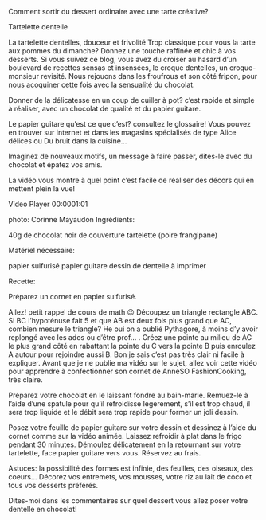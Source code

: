 Comment sortir du dessert ordinaire avec une tarte créative?


Tartelette dentelle

La tartelette dentelles, douceur et frivolité
Trop classique pour vous la tarte aux pommes du dimanche? Donnez une touche raffinée et chic à vos desserts.
Si vous suivez ce blog, vous avez du croiser au hasard d’un boulevard de recettes sensas et insensées, le croque dentelles, un croque-monsieur revisité.
Nous rejouons dans les froufrous et son côté fripon, pour nous acoquiner cette fois avec la sensualité du chocolat.

Donner de la délicatesse en un coup de cuiller à pot? c’est rapide et simple à réaliser, avec un chocolat de qualité et du papier guitare.

Le papier guitare qu’est ce que c’est? consultez le glossaire!
Vous pouvez en trouver sur internet et dans les magasins spécialisés de type Alice délices ou Du bruit dans la cuisine…

Imaginez de nouveaux motifs, un message à faire passer, dites-le avec du chocolat et épatez vos amis.

La vidéo vous montre à quel point c’est facile de réaliser des décors qui en mettent plein la vue!

Video Player
00:0001:01

photo: Corinne Mayaudon
Ingrédients:

40g de chocolat noir de couverture
tartelette (poire frangipane)

Matériel nécessaire:

papier sulfurisé
papier guitare
dessin de dentelle à imprimer

Recette:

Préparez un cornet en papier sulfurisé.

Allez! petit rappel de cours de math 😉
Découpez un triangle rectangle ABC.
Si BC l’hypoténuse fait 5  et que AB est deux fois plus grand que AC, combien mesure le triangle?
He oui on a oublié Pythagore, à moins d’y avoir replongé avec les ados ou d’être prof…
.
Créez une pointe au milieu de AC le plus grand côté en rabattant la pointe du C vers la pointe B puis enroulez A autour pour rejoindre aussi B.
Bon je sais c’est pas très clair ni facile à expliquer.
Avant que je ne publie ma vidéo sur le sujet, allez voir cette vidéo pour apprendre à confectionner son cornet de AnneSO FashionCooking, très claire.

Préparez votre chocolat en le laissant fondre au bain-marie.
Remuez-le à l’aide d’une spatule pour qu’il refroidisse légèrement, s’il est trop chaud, il sera trop liquide et le débit sera trop rapide pour former un joli dessin.

Posez votre feuille de papier guitare sur votre dessin et dessinez à l’aide du cornet comme sur la vidéo animée.
Laissez refroidir à plat dans le frigo pendant 30 minutes.
Démoulez délicatement en la retournant sur votre tartelette, face papier guitare vers vous.
Réservez au frais.

Astuces: la possibilité des formes est infinie, des feuilles, des oiseaux, des coeurs…
Décorez vos entremets, vos mousses, votre riz au lait de coco  et tous vos desserts préférés.

Dites-moi dans les commentaires sur quel dessert vous allez poser votre dentelle en chocolat!